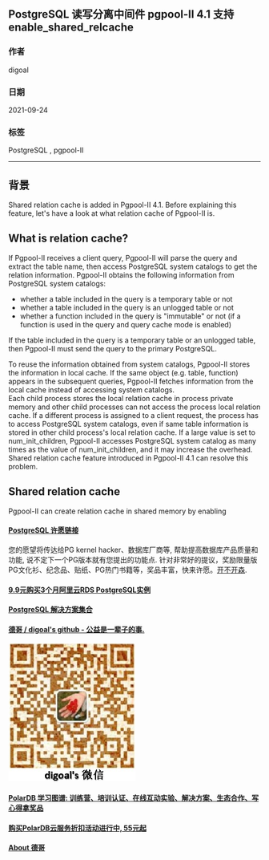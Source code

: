 ## PostgreSQL 读写分离中间件 pgpool-II 4.1 支持 enable_shared_relcache    
  
### 作者  
digoal  
  
### 日期  
2021-09-24  
  
### 标签  
PostgreSQL , pgpool-II    
  
----  
  
## 背景  
  
Shared relation cache is added in Pgpool-II 4.1. Before explaining this feature, let's have a look at what relation cache of Pgpool-II is.  
  
## What is relation cache?  
If Pgpool-II receives a client query, Pgpool-II will parse the query and extract the table name, then access PostgreSQL system catalogs to get the relation information. Pgpool-II obtains the following information from PostgreSQL system catalogs:  
- whether a table included in the query is a temporary table or not  
- whether a table included in the query is an unlogged table or not  
- whether a function included in the query is "immutable" or not (if a function is used in the query and query cache mode is enabled)  
  
If the table included in the query is a temporary table or an unlogged table, then Pgpool-II must send the query to the primary PostgreSQL.  
  
To reuse the information obtained from system catalogs, Pgpool-II stores the information in local cache. If the same object (e.g. table, function) appears in the subsequent queries, Pgpool-II fetches information from the local cache instead of accessing system catalogs.  
Each child process stores the local relation cache in process private memory and other child processes can not access the process local relation cache. If a different process is assigned to a client request, the process has to access PostgreSQL system catalogs, even if same table information is stored in other child process's local relation cache. If a large value is set to num_init_children, Pgpool-II accesses PostgreSQL system catalog as many times as the value of num_init_children, and it may increase the overhead.  
Shared relation cache feature introduced in Pgpool-II 4.1 can resolve this problem.  
  
## Shared relation cache  
Pgpool-II can create relation cache in shared memory by enabling  
  
  
  
#### [PostgreSQL 许愿链接](https://github.com/digoal/blog/issues/76 "269ac3d1c492e938c0191101c7238216")
您的愿望将传达给PG kernel hacker、数据库厂商等, 帮助提高数据库产品质量和功能, 说不定下一个PG版本就有您提出的功能点. 针对非常好的提议，奖励限量版PG文化衫、纪念品、贴纸、PG热门书籍等，奖品丰富，快来许愿。[开不开森](https://github.com/digoal/blog/issues/76 "269ac3d1c492e938c0191101c7238216").  
  
  
#### [9.9元购买3个月阿里云RDS PostgreSQL实例](https://www.aliyun.com/database/postgresqlactivity "57258f76c37864c6e6d23383d05714ea")
  
  
#### [PostgreSQL 解决方案集合](https://yq.aliyun.com/topic/118 "40cff096e9ed7122c512b35d8561d9c8")
  
  
#### [德哥 / digoal's github - 公益是一辈子的事.](https://github.com/digoal/blog/blob/master/README.md "22709685feb7cab07d30f30387f0a9ae")
  
  
![digoal's wechat](../pic/digoal_weixin.jpg "f7ad92eeba24523fd47a6e1a0e691b59")
  
  
#### [PolarDB 学习图谱: 训练营、培训认证、在线互动实验、解决方案、生态合作、写心得拿奖品](https://www.aliyun.com/database/openpolardb/activity "8642f60e04ed0c814bf9cb9677976bd4")
  
  
#### [购买PolarDB云服务折扣活动进行中, 55元起](https://www.aliyun.com/activity/new/polardb-yunparter?userCode=bsb3t4al "e0495c413bedacabb75ff1e880be465a")
  
  
#### [About 德哥](https://github.com/digoal/blog/blob/master/me/readme.md "a37735981e7704886ffd590565582dd0")
  
